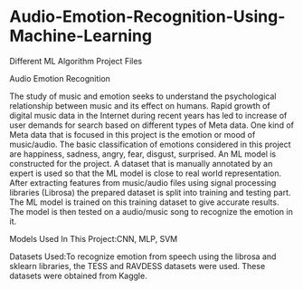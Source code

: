 # Audio-Emotion-Recognition-Using-Machine-Learning
Different ML Algorithm Project Files

Audio Emotion Recognition

The study of music and emotion seeks to understand the psychological relationship between music and its effect on humans. Rapid growth of digital music data in the Internet during recent years has led to increase of user demands for search based on different types of Meta data. One kind of Meta data that is focused in this project is the emotion or mood of music/audio. The basic classification of emotions considered in this project are happiness, sadness, angry, fear, disgust, surprised. An ML model is constructed for the project. A dataset that is manually annotated by an expert is used so that the ML model is close to real world representation. After extracting features from music/audio files using signal processing libraries (Librosa) the prepared dataset is split into training and testing part. The ML model is trained on this training dataset to give accurate results. The model is then tested on a audio/music song to recognize the emotion in it.

Models Used In This Project:CNN, MLP, SVM

Datasets Used:To recognize emotion from speech using the librosa and sklearn libraries, the TESS and RAVDESS datasets were used. These datasets were obtained from Kaggle.
